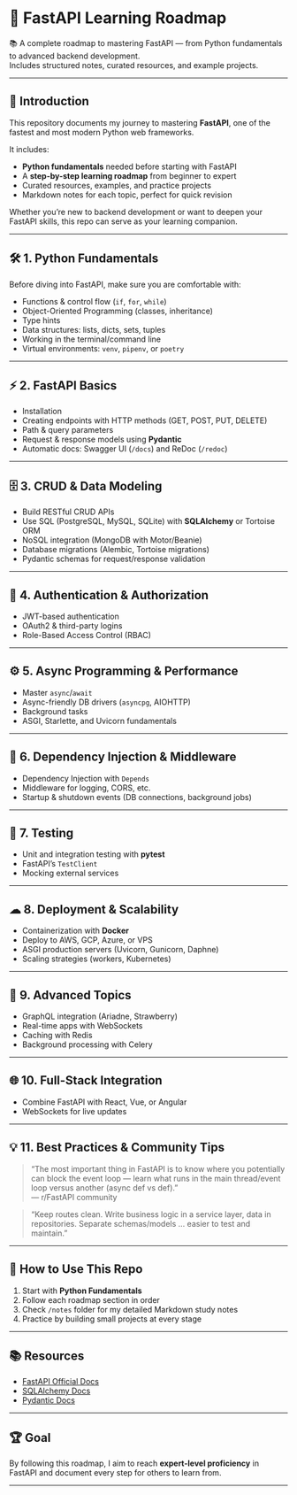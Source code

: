 # 🚀 FastAPI Learning Roadmap

📚 A complete roadmap to mastering FastAPI — from Python fundamentals to advanced backend development.  
Includes structured notes, curated resources, and example projects.

---

## 📖 Introduction

This repository documents my journey to mastering **FastAPI**, one of the fastest and most modern Python web frameworks.  

It includes:
- **Python fundamentals** needed before starting with FastAPI  
- A **step-by-step learning roadmap** from beginner to expert  
- Curated resources, examples, and practice projects  
- Markdown notes for each topic, perfect for quick revision  

Whether you’re new to backend development or want to deepen your FastAPI skills, this repo can serve as your learning companion.

---

## 🛠 1. Python Fundamentals

Before diving into FastAPI, make sure you are comfortable with:
- Functions & control flow (`if`, `for`, `while`)
- Object-Oriented Programming (classes, inheritance)
- Type hints
- Data structures: lists, dicts, sets, tuples
- Working in the terminal/command line
- Virtual environments: `venv`, `pipenv`, or `poetry`

---

## ⚡ 2. FastAPI Basics
- Installation
- Creating endpoints with HTTP methods (GET, POST, PUT, DELETE)
- Path & query parameters
- Request & response models using **Pydantic**
- Automatic docs: Swagger UI (`/docs`) and ReDoc (`/redoc`)

---

## 🗄 3. CRUD & Data Modeling
- Build RESTful CRUD APIs
- Use SQL (PostgreSQL, MySQL, SQLite) with **SQLAlchemy** or Tortoise ORM
- NoSQL integration (MongoDB with Motor/Beanie)
- Database migrations (Alembic, Tortoise migrations)
- Pydantic schemas for request/response validation

---

## 🔐 4. Authentication & Authorization
- JWT-based authentication
- OAuth2 & third-party logins
- Role-Based Access Control (RBAC)

---

## ⚙ 5. Async Programming & Performance
- Master `async`/`await`
- Async-friendly DB drivers (`asyncpg`, AIOHTTP)
- Background tasks
- ASGI, Starlette, and Uvicorn fundamentals

---

## 🔌 6. Dependency Injection & Middleware
- Dependency Injection with `Depends`
- Middleware for logging, CORS, etc.
- Startup & shutdown events (DB connections, background jobs)

---

## 🧪 7. Testing
- Unit and integration testing with **pytest**
- FastAPI’s `TestClient`
- Mocking external services

---

## ☁ 8. Deployment & Scalability
- Containerization with **Docker**
- Deploy to AWS, GCP, Azure, or VPS
- ASGI production servers (Uvicorn, Gunicorn, Daphne)
- Scaling strategies (workers, Kubernetes)

---

## 🎯 9. Advanced Topics
- GraphQL integration (Ariadne, Strawberry)
- Real-time apps with WebSockets
- Caching with Redis
- Background processing with Celery

---

## 🌐 10. Full-Stack Integration
- Combine FastAPI with React, Vue, or Angular
- WebSockets for live updates

---

## 💡 11. Best Practices & Community Tips
> “The most important thing in FastAPI is to know where you potentially can block the event loop — learn what runs in the main thread/event loop versus another (async def vs def).”  
> — r/FastAPI community

> “Keep routes clean. Write business logic in a service layer, data in repositories. Separate schemas/models … easier to test and maintain.”

---

## 📌 How to Use This Repo
1. Start with **Python Fundamentals**
2. Follow each roadmap section in order
3. Check `/notes` folder for my detailed Markdown study notes
4. Practice by building small projects at every stage

---

## 📚 Resources
- [FastAPI Official Docs](https://fastapi.tiangolo.com)
- [SQLAlchemy Docs](https://docs.sqlalchemy.org)
- [Pydantic Docs](https://docs.pydantic.dev)

---

## 🏆 Goal
By following this roadmap, I aim to reach **expert-level proficiency** in FastAPI and document every step for others to learn from.

---
